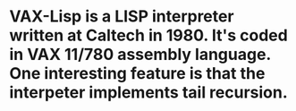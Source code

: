 # VAX-Lisp is a LISP interpreter written at Caltech in 1980.  It's coded in VAX 11/780 assembly language.  One interesting feature is that the interpeter implements tail recursion.
